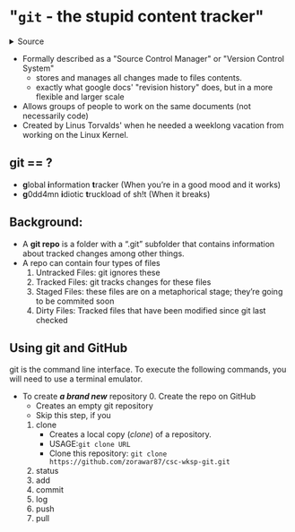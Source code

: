 # "```git``` - the stupid content tracker"
<details>
<summary>Source</Summary>
<p>``` man git | sed -n '/NAME$/{n;p;}' ```</p>
</details>

* Formally described as a "Source Control Manager" or "Version Control System"
  * stores and manages all changes made to files contents.
  * exactly what google docs' "revision history" does, but in a more flexible and larger scale
* Allows groups of people to work on the same documents (not necessarily code)
* Created by Linus Torvalds' when he needed a weeklong vacation from working on the Linux Kernel.
  
## git == ?
  * **g**lobal **i**nformation **t**racker (When you’re in a good mood and it works)
  * **g**0dd4mn **i**diotic **t**ruckload of sh!t (When it breaks)

## Background:
   * A **git repo** is a folder with a “.git” subfolder that contains information about tracked changes among other things.
   * A repo can contain four types of files
      1. Untracked Files: git ignores these
      2. Tracked Files: git tracks changes for these files
      3. Staged Files: these files are on a metaphorical stage; they’re going to be commited soon
      4. Dirty Files: Tracked files that have been modified since git last checked

## Using git and GitHub

git is the command line interface. To execute the following commands, you will need to use a terminal emulator.

* To create ***a brand new*** repository 
  0. Create the repo on GitHub
     * Creates an empty git repository
     * Skip this step, if you 
  1. clone
     * Creates a local copy (*clone*) of a repository.
     * USAGE:```git clone URL```
     * Clone this repository: ```git clone https://github.com/zorawar87/csc-wksp-git.git```
  2. status
  3. add
  4. commit
  5. log
  6. push
  7. pull
